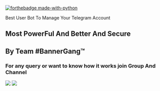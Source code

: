
[![forthebadge made-with-python](http://ForTheBadge.com/images/badges/made-with-python.svg)](https://www.python.org/)



Best User Bot To Manage Your Telegram Account 
## Most PowerFul And Better And Secure

## By Team #BannerGang™

### For any query or want to know how it works join Group And Channel 

<a href="https://t.me/Chromatech98"><img src="https://img.shields.io/badge/Join-Telegram%20Channel-red.svg?logo=Telegram"></a>
<a href="https://t.me/Chromatech_official"><img src="https://img.shields.io/badge/Join-Telegram%20Group-blue.svg?logo=telegram"></a>
